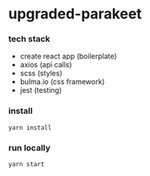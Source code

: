 # upgraded-parakeet

### tech stack
- create react app (boilerplate)
- axios (api calls)
- scss (styles)
- bulma.io (css framework)
- jest (testing)

### install
`yarn install`

### run locally
`yarn start`
